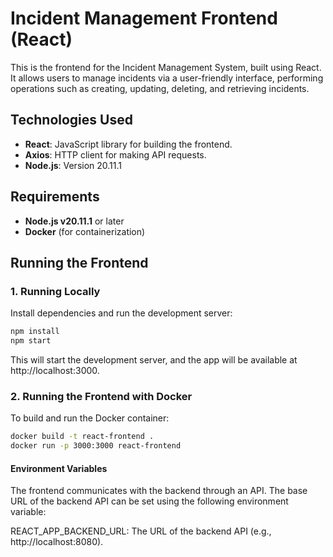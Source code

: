 # Incident Management Frontend (React)

This is the frontend for the Incident Management System, built using React. It allows users to manage incidents via a user-friendly interface, performing operations such as creating, updating, deleting, and retrieving incidents.

## Technologies Used
- **React**: JavaScript library for building the frontend.
- **Axios**: HTTP client for making API requests.
- **Node.js**: Version 20.11.1

## Requirements
- **Node.js v20.11.1** or later
- **Docker** (for containerization)

## Running the Frontend

### 1. Running Locally

Install dependencies and run the development server:

```bash
npm install
npm start
```

This will start the development server, and the app will be available at http://localhost:3000.

### 2. Running the Frontend with Docker
To build and run the Docker container:

```bash
docker build -t react-frontend .
docker run -p 3000:3000 react-frontend

```

#### Environment Variables

The frontend communicates with the backend through an API. The base URL of the backend API can be set using the following environment variable:

REACT_APP_BACKEND_URL: The URL of the backend API (e.g., http://localhost:8080).